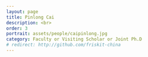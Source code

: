 ```yaml
---
layout: page
title: Pinlong Cai
description: <br>
order: 3
portrait: assets/people/caipinlong.jpg
category: Faculty or Visiting Scholar or Joint Ph.D
# redirect: http://github.com/friskit-china
---
```

